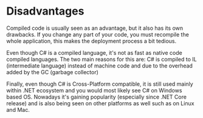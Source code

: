 # Disadvantages

Compiled code is usually seen as an advantage, but it also has its own drawbacks. If you change any part of your code, you must recompile the whole application, this makes the deployment process a bit tedious.

Even though C# is a compiled language, it's not as fast as native code compiled languages. The two main reasons for this are: C# is compiled to IL (intermediate language) instead of machine code and due to the overhead added by the GC (garbage collector)

Finally, even though C# is Cross-Platform compatible, it is still used mainly within .NET ecosystem and you would most likely see C# on Windows based OS. Nowadays it's gaining popularity (especially since .NET Core release) and is also being seen on other platforms as well such as on Linux and Mac.
